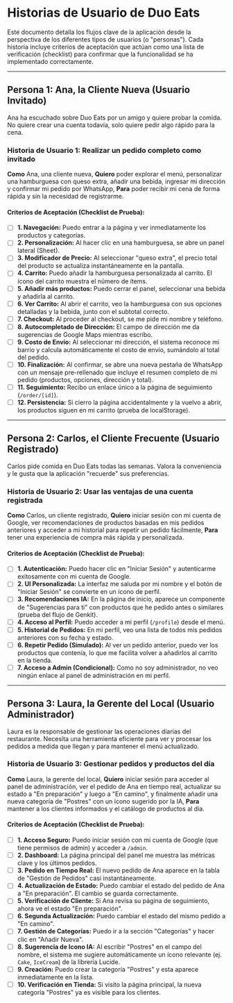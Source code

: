 # Historias de Usuario de Duo Eats

Este documento detalla los flujos clave de la aplicación desde la perspectiva de los diferentes tipos de usuarios (o "personas"). Cada historia incluye criterios de aceptación que actúan como una lista de verificación (checklist) para confirmar que la funcionalidad se ha implementado correctamente.

---

## Persona 1: Ana, la Cliente Nueva (Usuario Invitado)
Ana ha escuchado sobre Duo Eats por un amigo y quiere probar la comida. No quiere crear una cuenta todavía, solo quiere pedir algo rápido para la cena.

### Historia de Usuario 1: Realizar un pedido completo como invitado
**Como** Ana, una cliente nueva,
**Quiero** poder explorar el menú, personalizar una hamburguesa con queso extra, añadir una bebida, ingresar mi dirección y confirmar mi pedido por WhatsApp,
**Para** poder recibir mi cena de forma rápida y sin la necesidad de registrarme.

#### Criterios de Aceptación (Checklist de Prueba):

- [ ] **1. Navegación:** Puedo entrar a la página y ver inmediatamente los productos y categorías.
- [ ] **2. Personalización:** Al hacer clic en una hamburguesa, se abre un panel lateral (Sheet).
- [ ] **3. Modificador de Precio:** Al seleccionar "queso extra", el precio total del producto se actualiza instantáneamente en la pantalla.
- [ ] **4. Carrito:** Puedo añadir la hamburguesa personalizada al carrito. El ícono del carrito muestra el número de ítems.
- [ ] **5. Añadir más productos:** Puedo cerrar el panel, seleccionar una bebida y añadirla al carrito.
- [ ] **6. Ver Carrito:** Al abrir el carrito, veo la hamburguesa con sus opciones detalladas y la bebida, junto con el subtotal correcto.
- [ ] **7. Checkout:** Al proceder al checkout, se me pide mi nombre y teléfono.
- [ ] **8. Autocompletado de Dirección:** El campo de dirección me da sugerencias de Google Maps mientras escribo.
- [ ] **9. Costo de Envío:** Al seleccionar mi dirección, el sistema reconoce mi barrio y calcula automáticamente el costo de envío, sumándolo al total del pedido.
- [ ] **10. Finalización:** Al confirmar, se abre una nueva pestaña de WhatsApp con un mensaje pre-rellenado que incluye el resumen completo de mi pedido (productos, opciones, dirección y total).
- [ ] **11. Seguimiento:** Recibo un enlace único a la página de seguimiento (`/order/[id]`).
- [ ] **12. Persistencia:** Si cierro la página accidentalmente y la vuelvo a abrir, los productos siguen en mi carrito (prueba de localStorage).

---

## Persona 2: Carlos, el Cliente Frecuente (Usuario Registrado)
Carlos pide comida en Duo Eats todas las semanas. Valora la conveniencia y le gusta que la aplicación "recuerde" sus preferencias.

### Historia de Usuario 2: Usar las ventajas de una cuenta registrada
**Como** Carlos, un cliente registrado,
**Quiero** iniciar sesión con mi cuenta de Google, ver recomendaciones de productos basadas en mis pedidos anteriores y acceder a mi historial para repetir un pedido fácilmente,
**Para** tener una experiencia de compra más rápida y personalizada.

#### Criterios de Aceptación (Checklist de Prueba):

- [ ] **1. Autenticación:** Puedo hacer clic en "Iniciar Sesión" y autenticarme exitosamente con mi cuenta de Google.
- [ ] **2. UI Personalizada:** La interfaz me saluda por mi nombre y el botón de "Iniciar Sesión" se convierte en un ícono de perfil.
- [ ] **3. Recomendaciones IA:** En la página de inicio, aparece un componente de "Sugerencias para ti" con productos que he pedido antes o similares (prueba del flujo de Genkit).
- [ ] **4. Acceso al Perfil:** Puedo acceder a mi perfil (`/profile`) desde el menú.
- [ ] **5. Historial de Pedidos:** En mi perfil, veo una lista de todos mis pedidos anteriores con su fecha y estado.
- [ ] **6. Repetir Pedido (Simulado):** Al ver un pedido anterior, puedo ver los productos que contenía, lo que me facilita volver a añadirlos al carrito en la tienda.
- [ ] **7. Acceso a Admin (Condicional):** Como no soy administrador, no veo ningún enlace al panel de administración en mi perfil.

---

## Persona 3: Laura, la Gerente del Local (Usuario Administrador)
Laura es la responsable de gestionar las operaciones diarias del restaurante. Necesita una herramienta eficiente para ver y procesar los pedidos a medida que llegan y para mantener el menú actualizado.

### Historia de Usuario 3: Gestionar pedidos y productos del día
**Como** Laura, la gerente del local,
**Quiero** iniciar sesión para acceder al panel de administración, ver el pedido de Ana en tiempo real, actualizar su estado a "En preparación" y luego a "En camino", y finalmente añadir una nueva categoría de "Postres" con un ícono sugerido por la IA,
**Para** mantener a los clientes informados y el catálogo de productos al día.

#### Criterios de Aceptación (Checklist de Prueba):

- [ ] **1. Acceso Seguro:** Puedo iniciar sesión con mi cuenta de Google (que tiene permisos de admin) y acceder a `/admin`.
- [ ] **2. Dashboard:** La página principal del panel me muestra las métricas clave y los últimos pedidos.
- [ ] **3. Pedido en Tiempo Real:** El nuevo pedido de Ana aparece en la tabla de "Gestión de Pedidos" casi instantáneamente.
- [ ] **4. Actualización de Estado:** Puedo cambiar el estado del pedido de Ana a "En preparación". El cambio se guarda correctamente.
- [ ] **5. Verificación de Cliente:** Si Ana revisa su página de seguimiento, ahora ve el estado "En preparación".
- [ ] **6. Segunda Actualización:** Puedo cambiar el estado del mismo pedido a "En camino".
- [ ] **7. Gestión de Categorías:** Puedo ir a la sección "Categorías" y hacer clic en "Añadir Nueva".
- [ ] **8. Sugerencia de Icono IA:** Al escribir "Postres" en el campo del nombre, el sistema me sugiere automáticamente un ícono relevante (ej. `Cake`, `IceCream`) de la librería Lucide.
- [ ] **9. Creación:** Puedo crear la categoría "Postres" y esta aparece inmediatamente en la lista.
- [ ] **10. Verificación en Tienda:** Si visito la página principal, la nueva categoría "Postres" ya es visible para los clientes.
